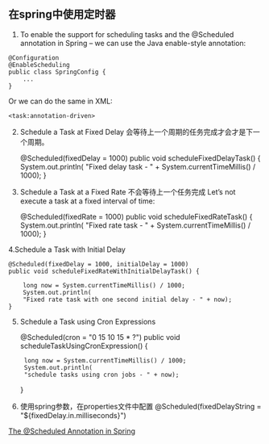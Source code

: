## 在spring中使用定时器
1. To enable the support for scheduling tasks and the @Scheduled annotation in Spring – we can use the Java enable-style annotation:
```
@Configuration
@EnableScheduling
public class SpringConfig {
    ...
}
```
Or we can do the same in XML:
```
<task:annotation-driven>
```
2. Schedule a Task at Fixed Delay 会等待上一个周期的任务完成才会才是下一个周期。

    @Scheduled(fixedDelay = 1000)
    public void scheduleFixedDelayTask() {
        System.out.println(
        "Fixed delay task - " + System.currentTimeMillis() / 1000);
    }

3. Schedule a Task at a Fixed Rate 不会等待上一个任务完成
Let’s not execute a task at a fixed interval of time:

    @Scheduled(fixedRate = 1000)
    public void scheduleFixedRateTask() {
        System.out.println(
        "Fixed rate task - " + System.currentTimeMillis() / 1000);
    }

4.Schedule a Task with Initial Delay

    @Scheduled(fixedDelay = 1000, initialDelay = 1000)
    public void scheduleFixedRateWithInitialDelayTask() {
    
        long now = System.currentTimeMillis() / 1000;
        System.out.println(
        "Fixed rate task with one second initial delay - " + now);
    }

5. Schedule a Task using Cron Expressions
    
    @Scheduled(cron = "0 15 10 15 * ?")
    public void scheduleTaskUsingCronExpression() {
    
        long now = System.currentTimeMillis() / 1000;
        System.out.println(
        "schedule tasks using cron jobs - " + now);
    }

6. 使用spring参数，在properties文件中配置
     @Scheduled(fixedDelayString = "${fixedDelay.in.milliseconds}")

[The @Scheduled Annotation in Spring](https://www.baeldung.com/spring-scheduled-tasks)



